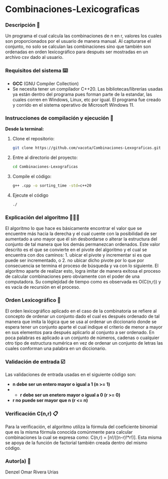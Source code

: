 # Combinaciones-Lexicograficas

### Descripción 📝

Un programa el cual calcula las combinaciones de n en r, valores los cuales son proporcionados por el usuario de manera manual. Al capturarse el conjunto, no solo se calculan las combinaciones sino que también son ordenadas en orden lexicográfico para después ser mostradas en un archivo csv dado al usuario.

### Requisitos del sistema ⌨️

- **GCC** (GNU Compiler Collection)
- Se necesita tener un compilador C++20. Las bibliotecas/librerías usadas ya están dentro del programa pues forman parte de la estandar, las cuales corren en Windows, Linux, etc por igual. El programa fue creado y corrido en el sistema operativo de Microsoft Windows 11. 

### Instrucciones de compilación y ejecución 👾

**Desde la terminal:**
1. Clone el repositorio:
   ```sh
   git clone https://github.com/vacota/Combinaciones-Lexograficas.git
   ```
2. Entre al directorio del proyecto:
   ```sh
   cd Combinaciones-Lexograficas
   ```
3. Compile el código:
   ```sh
   g++ .cpp -o sorting_time -std=c++20
   ```
4. Ejecute el código
   ```sh
   ./
   ```

### Explicación del algoritmo 🧑🏻‍💻

El algoritmo lo que hace es básicamente encontrar el valor que se encuentre más hacia la derecha y el cual cuente con la posibilidad de ser aumentado a uno mayor que él sin desbordarse o alterar la estructura del conjunto de tal manera que los demás permanezcan ordenados. Este valor descrito es el que se convierte en el pivote del algoritmo y el cual se encuentra con dos caminos: 1. ubicar el pivote y incrementar si es que puede ser incrementado, o 2. no ubicar dicho pivote por lo que por consecuencia se termina el proceso de búsqueda y va con lo siguiente. El algoritmo aparte de realizar esto, logra imitar de manera exitosa el proceso de calcular combinaciones pero obviamente con el poder de una computadora. Su complejidad de tiempo como es observada es O(C(n,r)) y es vacía de recursión en el proceso.

### Orden Lexicográfico 📠

El orden lexicográfico aplicado en el caso de la combinatoria se refiere al concepto de ordenar un conjunto dado el cual es después ordenado de tal manera que imita la lógica que se usa al ordenar un diccionario donde se espera tener un conjunto aparte el cual indique el criterio de menor a mayor en sus elementos para después aplicarlo al conjunto a ser ordenado. En poca palabras es aplicado a un conjunto de números, cadenas o cualquier otro tipo de estructura numérica en vez de ordenar un conjunto de letras las cuales conforman una palabra en un diccionario.

### Validación de entrada ☑️

Las validaciones de entrada usadas en el siguiente código son:

- **n debe ser un entero mayor o igual a 1 (n >= 1)**
- - **r debe ser un enetero mayor o igual a 0 (r >= 0)**
- **r no puede ser mayor que n (r <= n)**


### Verificación C(n,r) 📋

Para la verificación, el algoritmo utiliza la fórmula del coeficiente binomial que es la misma fórmula conocida comúnmente para calcular combinaciones la cual se expresa como: C(n,r) = [n!/((n-r)!*r!)]. Esta misma se apoya de la función de factorial también creada dentro del mismo código. 

### Autor(a) 🐐

Denzel Omar Rivera Urias

